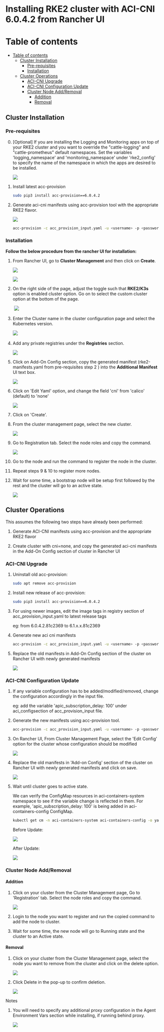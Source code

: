 # Installing RKE2 cluster with ACI-CNI 6.0.4.2 from Rancher UI

# Table of contents
- [Table of contents](#table-of-contents)
  - [Cluster Installation](#cluster-installation)
    - [Pre-requisites](#pre-requisites)
    - [Installation](#installation)
  - [Cluster Operations](#cluster-operations)
    - [ACI-CNI Upgrade](#aci-cni-upgrade)
    - [ACI-CNI Configuration Update](#aci-cni-configuration-upgrade)
    - [Cluster Node Add/Removal](#cluster-node-addremoval)
      - [Addition](#addition)
      - [Removal](#removal)

## Cluster Installation 

### Pre-requisites

0. \[Optional\] If you are installing the Logging and Monitoring apps on top of your RKE2 cluster and you want to override the "cattle-logging" and "cattle-prometheus" default namespaces. Set the variables 'logging_namespace' and 'monitoring_namespace' under 'rke2_config' to specify the name of the namespace in which the apps are desired to be installed.

    ![](images/rke2-6041/1.jpg)
    
1. Install latest acc-provision 
    ```sh
    sudo pip3 install acc-provision==6.0.4.2
    ```
2. Generate aci-cni manifests using acc-provision tool with the appropriate RKE2 flavor.

    ![](images/rke2-6041/2.png)

    ```sh
    acc-provision -c acc_provision_input.yaml -u <username> -p <password> -f RKE2-kubernetes-1.27 -o rke2-manifests.yaml
    ```

### Installation 

**Follow the below procedure from the rancher UI for installation:**

1. From Rancher UI, go to **Cluster Management** and then click on **Create**.

    ![](images/rke2-6041/3.png)

    ![](images/rke2-6041/4.png)

2. On the right side of the page, adjust the toggle such that
    **RKE2/K3s** option is enabled cluster option. Go on to select the custom cluster option at the bottom of the page.

     ![](images/rke2-6041/5.png)

3.  Enter the Cluster name in the cluster configuration page and select the Kubernetes version.

    ­­­![](images/rke2-6041/6.png)

4. Add any private registries under the **Registries** section.

    ![](images/rke2-6041/7.png)

5. Click on Add-On Config section, copy the generated manifest (rke2-manifests.yaml from pre-requisites step 2 ) into the **Additional Manifest** UI text box.

    ![](images/rke2-6041/8.png)

6.  Click on 'Edit Yaml' option, and change the field 'cni' from 'calico' (default) to 'none'

    ![](images/rke2-6041/9.png)

7. Click on 'Create'.

2. From the cluster management page, select the new cluster.

    ![](images/rke2-6041/10.png)

9. Go to Registration tab. Select the node roles and copy the command.

    ![](images/rke2-6041/11.png)

10.  Go to the node and run the command to register the node in the cluster.

11.  Repeat steps 9 & 10 to register more nodes. 

12. Wait for some time, a bootstrap node will be setup first followed by the rest and the cluster will go to an active state. 

    ![](images/rke2-6041/12.png)

##  Cluster Operations 

This assumes the following two steps have already been performed:

1.  Generate ACI-CNI manifests using acc-provision and the appropriate RKE2 flavor

2.  Create cluster with cni=none, and copy the generated aci-cni manifests in the Add-On Config section of cluster in Rancher UI

### ACI-CNI Upgrade 

1. Uninstall old acc-provision:
    ```sh
    sudo apt remove acc-provision
    ```
2. Install new release of acc-provision:
   ```sh
   sudo pip3 install acc-provision==6.0.4.2
   ```
3.  For using newer images, edit the image tags in registry section of acc_provision_input.yaml to latest release tags

    eg: from 6.0.4.2.81c2369 to 6.1.x.x.81c2369

4. Generate new aci cni manifests    
    ```sh
    acc-provision -c acc_provision_input.yaml -u <username> -p <password> -f RKE2-kubernetes-1.27 -o rke2-manifests-6041.yaml
    ```
5.  Replace the old manifests in Add-On Config section of the cluster on Rancher UI with newly generated manifests

    ![](imagea/rke2/13.png)

### ACI-CNI Configuration Update 

1. If any variable configuration has to be added/modified/removed, change the configuration accordingly in the input file.

    eg: add the variable 'apic_subscription_delay: 100' under aci_configsection of acc_provision_input file.

2. Generate the new manifests using acc-provision tool.
   ```sh
   acc-provision -c acc_provision_input.yaml -u <username> -p <password> -f RKE2-kubernetes-1.27 -o rke2-manifests.yaml
   ```

3.  On Rancher UI, From Cluster Management Page, select the 'Edit Config' option for the cluster whose configuration should be modified

    ![](images/rke2-6041/14.png)

4.  Replace the old manifests in 'Add-on Config' section of the cluster on Rancher UI with newly generated manifests and click on save.

    ![](images/rke2-6041/15.png)

5. Wait until cluster goes to active state.

   We can verify the ConfigMap resources in aci-containers-system namespace to see if the variable change is reflected in them. For example, 'apic_subscription_delay: 100' is being added in aci-containers-config ConfigMap.
   ```sh
   kubectl get cm -n aci-containers-system aci-containers-config -o yaml 
   ```
    Before Update:

    ![](images/rke2-6041/16.png)

    After Update:

    ![](images/rke2-6041/17.png)

### Cluster Node Add/Removal 

#### Addition 

1.  Click on your cluster from the Cluster Management page, Go to 'Registration' tab. Select the node roles and copy the command.

    ![](images/rke2-6041/18.png)

2.  Login to the node you want to register and run the copied command to add the node to cluster.

3.  Wait for some time, the new node will go to Running state and the cluster to an Active state.

#### Removal 

1.  Click on your cluster from the Cluster Management page, select the node you want to remove from the cluster and click on the delete option.

    ![](images/rke2-6041/19.png)

2. Click Delete in the pop-up to confirm deletion.

   ![](images/rke2-6041/20.png)

Notes

1.  You will need to specify any additional proxy configuration in the Agent Environment Vars section while installing, if running behind proxy.

    ![](images/rke2-6041/21.png)
